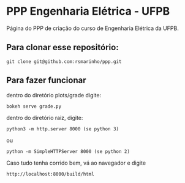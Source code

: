 # PPP Engenharia Elétrica - UFPB 
Página do PPP de criação do curso de Engenharia Elétrica da UFPB.

## Para clonar esse repositório:
```
git clone git@github.com:rsmarinho/ppp.git
```

## Para fazer funcionar

dentro do diretório plots/grade digite:
```
bokeh serve grade.py
```

dentro do diretório raiz, digite:
```
python3 -m http.server 8000 (se python 3)
```
ou
```
python -m SimpleHTTPServer 8000 (se python 2)
```

Caso tudo tenha corrido bem, vá ao navegador e digite
```
http://localhost:8000/build/html
```
